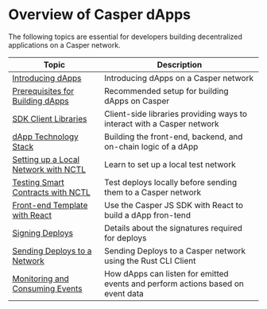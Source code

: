 # Overview of Casper dApps

The following topics are essential for developers building decentralized applications on a Casper network.

| Topic                    | Description                         |
| ------------------------ | ----------------------------------- |
| [Introducing dApps](./dapp.md) | Introducing dApps on a Casper network  |
| [Prerequisites for Building dApps](./prerequisites.md) | Recommended setup for building dApps on Casper |
| [SDK Client Libraries](./sdk/index.md) | Client-side libraries providing ways to interact with a Casper network |
| [dApp Technology Stack](./technology-stack.md) | Building the front-end, backend, and on-chain logic of a dApp |
| [Setting up a Local Network with NCTL](./setup-nctl.md) | Learn to set up a local test network |
| [Testing Smart Contracts with NCTL](./nctl-test.md) | Test deploys locally before sending them to a Casper network |
| [Front-end Template with React](./template-frontend.md)| Use the Casper JS SDK with React to build a dApp fron-tend|
| [Signing Deploys](./signing-a-deploy.md) | Details about the signatures required for deploys  |
| [Sending Deploys to a Network](./sending-deploys.md) | Sending Deploys to a Casper network using the Rust CLI Client |
| [Monitoring and Consuming Events](./monitor-and-consume-events.md) | How dApps can listen for emitted events and perform actions based on event data |

